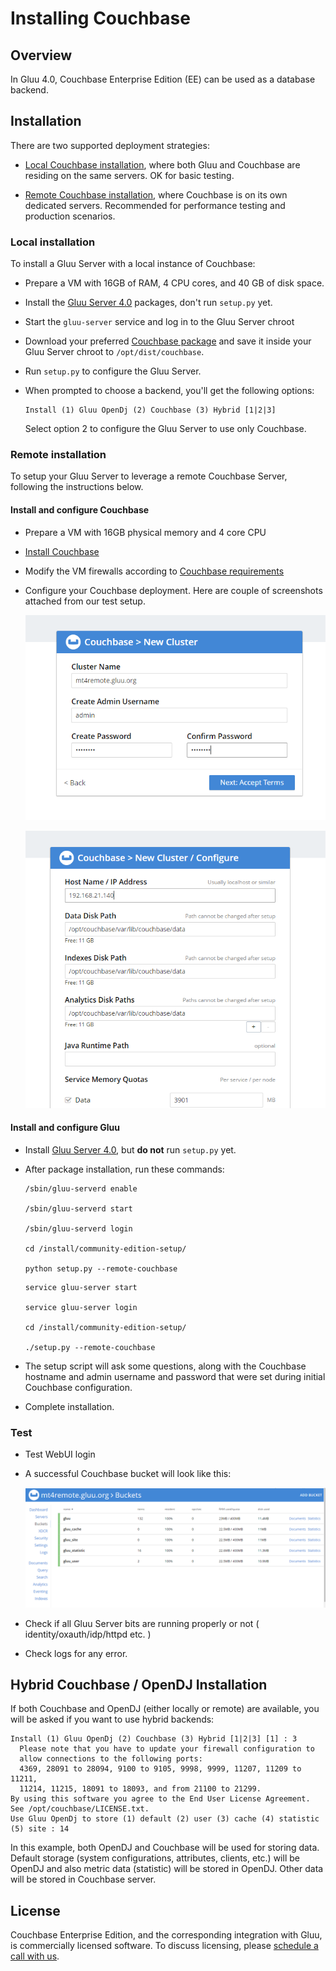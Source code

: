 # Installing Couchbase
## Overview

In Gluu 4.0, Couchbase Enterprise Edition (EE) can be used as a database backend. 

## Installation

There are two supported deployment strategies: 

- [Local Couchbase installation](#local-installation), where both Gluu and Couchbase are residing on the same servers. OK for basic testing. 

- [Remote Couchbase installation](#remote-installation), where Couchbase is on its own dedicated servers. Recommended for performance testing and production scenarios. 

### Local installation

To install a Gluu Server with a local instance of Couchbase: 

 - Prepare a VM with 16GB of RAM, 4 CPU cores, and 40 GB of disk space. 
 - Install the [Gluu Server 4.0](https://gluu.org/docs/ce/4.0/installation-guide/install/) packages, don't run `setup.py` yet. 
 - Start the `gluu-server` service and log in to the Gluu Server chroot
 - Download your preferred [Couchbase package](https://www.couchbase.com/downloads) and save it inside your Gluu Server chroot to `/opt/dist/couchbase`.
 - Run `setup.py` to configure the Gluu Server.
 - When prompted to choose a backend, you'll get the following options:
 
    ```
    Install (1) Gluu OpenDj (2) Couchbase (3) Hybrid [1|2|3]
    ```

    Select option 2 to configure the Gluu Server to use only Couchbase.

### Remote installation

To setup your Gluu Server to leverage a remote Couchbase Server, following the instructions below. 

#### Install and configure Couchbase

- Prepare a VM with 16GB physical memory and 4 core CPU 
- [Install Couchbase](https://docs.couchbase.com/server/current/install/get-started.html)
- Modify the VM firewalls according to [Couchbase requirements](https://docs.couchbase.com/server/current/install/install-ports.html)
- Configure your Couchbase deployment. Here are couple of screenshots attached from our test setup. 

    ![image](./img/CB_remote_one.PNG)

    ![image](./img/CB_remote_two.PNG)

#### Install and configure Gluu

- Install [Gluu Server 4.0](https://gluu.org/docs/ce/4.0/installation-guide/install/), but **do not** run `setup.py` yet. 
- After package installation, run these commands: 
   
    ```tab="Ubuntu 18, RHEL 7, Debian 9, or CentOS 7"
    /sbin/gluu-serverd enable

    /sbin/gluu-serverd start
   
    /sbin/gluu-serverd login
   
    cd /install/community-edition-setup/
   
    python setup.py --remote-couchbase
    ```
    
    ```tab="Ubuntu 16"
    service gluu-server start
    
    service gluu-server login
    
    cd /install/community-edition-setup/
    
    ./setup.py --remote-couchbase
    ```
    
- The setup script will ask some questions, along with the Couchbase hostname and admin username and password that were set during initial Couchbase configuration.      
- Complete installation. 

### Test

- Test WebUI login
- A successful Couchbase bucket will look like this: 
 
    ![image](./img/CB_remote_successful_bucket.PNG)
 
- Check if all Gluu Server bits are running properly or not ( identity/oxauth/idp/httpd etc. ) 
- Check logs for any error. 

## Hybrid Couchbase / OpenDJ Installation

If both Couchbase and OpenDJ (either locally or remote) are available, you will be asked if you want to use hybrid backends:

```
Install (1) Gluu OpenDj (2) Couchbase (3) Hybrid [1|2|3] [1] : 3
  Please note that you have to update your firewall configuration to
  allow connections to the following ports:
  4369, 28091 to 28094, 9100 to 9105, 9998, 9999, 11207, 11209 to 11211,
  11214, 11215, 18091 to 18093, and from 21100 to 21299.
By using this software you agree to the End User License Agreement.
See /opt/couchbase/LICENSE.txt.
Use Gluu OpenDj to store (1) default (2) user (3) cache (4) statistic (5) site : 14
```

In this example, both OpenDJ and Couchbase will be used for storing data. Default storage (system configurations, attributes, clients, etc.) will be OpenDJ and also metric data (statistic) will be stored in OpenDJ. Other data will be stored in Couchbase server.


## License

Couchbase Enterprise Edition, and the corresponding integration with Gluu, is commercially licensed software. To discuss licensing, please [schedule a call with us](https://gluu.org/booking). 
